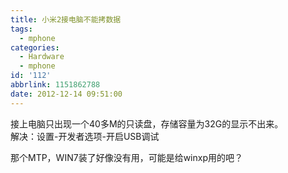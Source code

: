 ```yaml
---
title: 小米2接电脑不能拷数据
tags:
  - mphone
categories:
  - Hardware
  - mphone
id: '112'
abbrlink: 1151862788
date: 2012-12-14 09:51:00
---
```


  
接上电脑只出现一个40多M的只读盘，存储容量为32G的显示不出来。  
解决：设置-开发者选项-开启USB调试  
  
那个MTP，WIN7装了好像没有用，可能是给winxp用的吧？